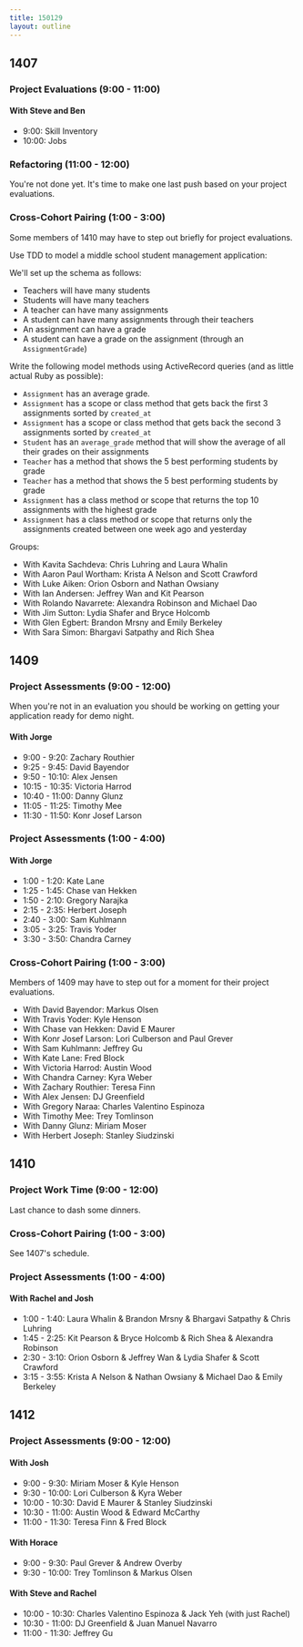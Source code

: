 ```yaml
---
title: 150129
layout: outline
---
```


## 1407

### Project Evaluations (9:00 - 11:00)

#### With Steve and Ben

* 9:00: Skill Inventory
* 10:00: Jobs

### Refactoring (11:00 - 12:00)

You're not done yet. It's time to make one last push based on your project evaluations.

### Cross-Cohort Pairing (1:00 - 3:00)

Some members of 1410 may have to step out briefly for project evaluations.

Use TDD to model a middle school student management application:

We'll set up the schema as follows:

* Teachers will have many students
* Students will have many teachers
* A teacher can have many assignments
* A student can have many assignments through their teachers
* An assignment can have a grade
* A student can have a grade on the assignment (through an `AssignmentGrade`)

Write the following model methods using ActiveRecord queries (and as little actual Ruby as possible):

* `Assignment` has an average grade.
* `Assignment` has a scope or class method that gets back the first 3 assignments sorted by `created_at`
* `Assignment` has a scope or class method that gets back the second 3 assignments sorted by `created_at`
* `Student` has an `average_grade` method that will show the average of all their grades on their assignments
* `Teacher` has a method that shows the 5 best performing students by grade
* `Teacher` has a method that shows the 5 best performing students by grade
* `Assignment` has a class method or scope that returns the top 10 assignments with the highest grade
* `Assignment` has a class method or scope that returns only the assignments created between one week ago and yesterday

Groups:

* With Kavita Sachdeva: Chris Luhring and Laura Whalin
* With Aaron Paul Wortham: Krista A Nelson and Scott Crawford
* With Luke Aiken: Orion Osborn and Nathan Owsiany
* With Ian Andersen: Jeffrey Wan and Kit Pearson
* With Rolando Navarrete: Alexandra Robinson and Michael Dao
* With Jim Sutton: Lydia Shafer and Bryce Holcomb
* With Glen Egbert: Brandon Mrsny and Emily Berkeley
* With Sara Simon: Bhargavi Satpathy and Rich Shea

## 1409

### Project Assessments (9:00 - 12:00)

When you're not in an evaluation you should be working on getting your application ready for demo night.

#### With Jorge

* 9:00 - 9:20: Zachary Routhier
* 9:25 - 9:45: David Bayendor
* 9:50 - 10:10: Alex Jensen
* 10:15 - 10:35: Victoria Harrod
* 10:40 - 11:00: Danny Glunz
* 11:05 - 11:25: Timothy Mee
* 11:30 - 11:50: Konr Josef Larson

### Project Assessments (1:00 - 4:00)

#### With Jorge

* 1:00 - 1:20: Kate Lane
* 1:25 - 1:45: Chase van Hekken
* 1:50 - 2:10: Gregory Narajka
* 2:15 - 2:35: Herbert Joseph
* 2:40 - 3:00: Sam Kuhlmann
* 3:05 - 3:25: Travis Yoder
* 3:30 - 3:50: Chandra Carney

### Cross-Cohort Pairing (1:00 - 3:00)

Members of 1409 may have to step out for a moment for their project evaluations.

* With David Bayendor: Markus Olsen
* With Travis Yoder: Kyle Henson
* With Chase van Hekken: David E Maurer
* With Konr Josef Larson: Lori Culberson and Paul Grever
* With Sam Kuhlmann: Jeffrey Gu
* With Kate Lane: Fred Block
* With Victoria Harrod: Austin Wood
* With Chandra Carney: Kyra Weber
* With Zachary Routhier: Teresa Finn
* With Alex Jensen: DJ Greenfield
* With Gregory Naraa: Charles Valentino Espinoza
* With Timothy Mee: Trey Tomlinson
* With Danny Glunz: Miriam Moser
* With Herbert Joseph: Stanley Siudzinski

## 1410

### Project Work Time (9:00 - 12:00)

Last chance to dash some dinners.

### Cross-Cohort Pairing (1:00 - 3:00)

See 1407's schedule.

### Project Assessments (1:00 - 4:00)

#### With Rachel and Josh

* 1:00 - 1:40: Laura Whalin & Brandon Mrsny & Bhargavi Satpathy & Chris Luhring
* 1:45 - 2:25: Kit Pearson & Bryce Holcomb & Rich Shea & Alexandra Robinson
* 2:30 - 3:10: Orion Osborn & Jeffrey Wan & Lydia Shafer & Scott Crawford
* 3:15 - 3:55: Krista A Nelson & Nathan Owsiany & Michael Dao & Emily Berkeley

## 1412

### Project Assessments (9:00 - 12:00)

#### With Josh

* 9:00 - 9:30:   Miriam Moser & Kyle Henson
* 9:30 - 10:00:  Lori Culberson & Kyra Weber
* 10:00 - 10:30: David E Maurer & Stanley Siudzinski
* 10:30 - 11:00: Austin Wood & Edward McCarthy
* 11:00 - 11:30: Teresa Finn & Fred Block

#### With Horace

* 9:00 - 9:30:   Paul Grever & Andrew Overby
* 9:30 - 10:00:  Trey Tomlinson & Markus Olsen

#### With Steve and Rachel

* 10:00 - 10:30: Charles Valentino Espinoza & Jack Yeh (with just Rachel)
* 10:30 - 11:00: DJ Greenfield & Juan Manuel Navarro
* 11:00 - 11:30: Jeffrey Gu
